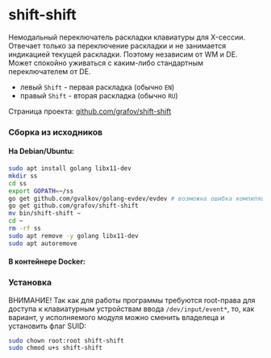# shift-shift

Немодальный переключатель раскладки клавиатуры для X-сессии. Отвечает только за переключение раскладки
и не занимается индикацией текущей раскладки. Поэтому независим от WM и DE. Может спокойно уживаться
с каким-либо стандартным переключателем от DE.

* левый `Shift` - первая раскладка (обычно `EN`)
* правый `Shift` - вторая раскладка (обычно `RU`)

Страница проекта: [github.com/grafov/shift-shift](https://github.com/grafov/shift-shift)

### Сборка из исходников

#### На Debian/Ubuntu:

```bash
sudo apt install golang libx11-dev
mkdir ss
cd ss
export GOPATH=~/ss
go get github.com/gvalkov/golang-evdev/evdev # возможна ошибка компиляции, игнорируем
go get github.com/grafov/shift-shift
mv bin/shift-shift ~
cd ~
rm -rf ss
sudo apt remove -y golang libx11-dev
sudo apt autoremove
```
#### В контейнере Docker:

### Установка

ВНИМАНИЕ! Так как для работы программы требуются root-права для доступа к клавиатурным устройствам ввода
`/dev/input/event*`, то, как вариант, у исполняемого модуля можно сменить владелеца и установить флаг
SUID:

```bash
sudo chown root:root shift-shift
sudo chmod u+s shift-shift
```
